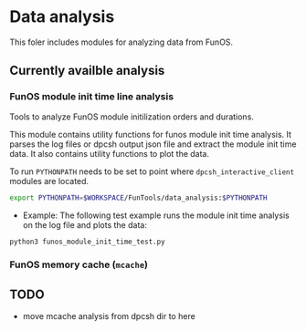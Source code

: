 # Data analysis

This foler includes modules for analyzing data from FunOS.

## Currently availble analysis

### FunOS module init time line analysis

Tools to analyze FunOS module initilization orders and durations.

This module contains utility functions for funos module init time analysis.
It parses the log files or dpcsh output json file and extract the module init time data.
It also contains utility functions to plot the data.

To run `PYTHONPATH` needs to be set to point where `dpcsh_interactive_client` modules are located.

```bash
export PYTHONPATH=$WORKSPACE/FunTools/data_analysis:$PYTHONPATH
```

- Example:
The following test example runs the module init time analysis on the log file and plots the data:

```bash
python3 funos_module_init_time_test.py

```

### FunOS memory cache (`mcache`)

## TODO

- move mcache analysis from dpcsh dir to here
